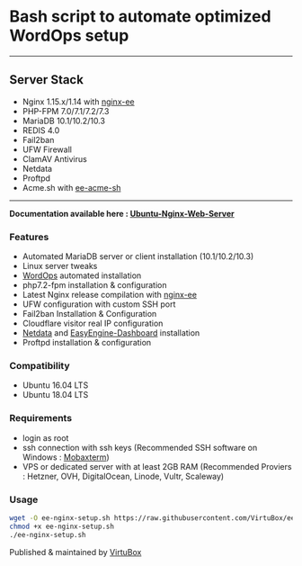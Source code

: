# Bash script to automate optimized WordOps setup

* * *

## Server Stack

- Nginx 1.15.x/1.14 with [nginx-ee](https://virtubox.github.io/nginx-ee/)
- PHP-FPM 7.0/7.1/7.2/7.3
- MariaDB 10.1/10.2/10.3
- REDIS 4.0
- Fail2ban
- UFW Firewall
- ClamAV Antivirus
- Netdata
- Proftpd
- Acme.sh with [ee-acme-sh](https://virtubox.github.io/ee-acme-sh/)

* * *

**Documentation available here : [Ubuntu-Nginx-Web-Server](https://virtubox.github.io/ubuntu-nginx-web-server/)**

### Features

- Automated MariaDB server or client installation (10.1/10.2/10.3)
- Linux server tweaks
- [WordOps](https://github.com/WordOps/WordOps) automated installation
- php7.2-fpm installation & configuration
- Latest Nginx release compilation with [nginx-ee](https://virtubox.github.io/nginx-ee/)
- UFW configuration with custom SSH port
- Fail2ban Installation & Configuration
- Cloudflare visitor real IP configuration
- [Netdata](https://github.com/firehol/netdata/) and [EasyEngine-Dashboard](https://virtubox.github.io/easyengine-dashboard/) installation
- Proftpd installation & configuration

### Compatibility

- Ubuntu 16.04 LTS
- Ubuntu 18.04 LTS

### Requirements

- login as root
- ssh connection with ssh keys (Recommended SSH software on Windows : [Mobaxterm](https://mobaxterm.mobatek.net/))
- VPS or dedicated server with at least 2GB RAM (Recommended Proviers : Hetzner, OVH, DigitalOcean, Linode, Vultr, Scaleway)

### Usage

```bash
wget -O ee-nginx-setup.sh https://raw.githubusercontent.com/VirtuBox/ee-nginx-setup/master/ee-nginx-setup.sh
chmod +x ee-nginx-setup.sh
./ee-nginx-setup.sh
```

Published & maintained by [VirtuBox](https://virtubox.net)
